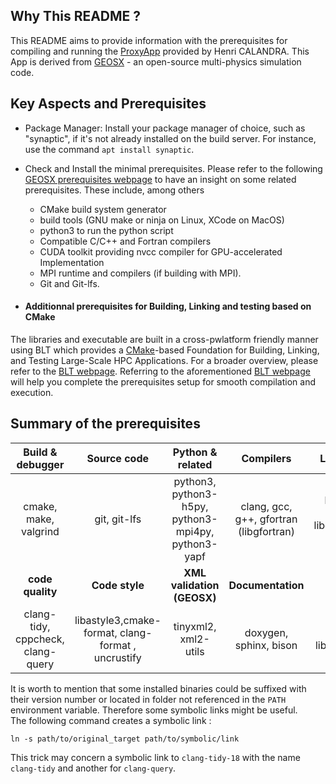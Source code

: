 ## Why This README ?
  
This README aims to provide information with the prerequisites for compiling and running the [ProxyApp]((https://gitlab.inria.fr/numpex-pc5/wp2-co-design/proxy-geos-hc)) provided by Henri CALANDRA.  This App is derived from [GEOSX](https://geosx-geosx.readthedocs-hosted.com/en/latest/) - an open-source multi-physics simulation code. 

## Key Aspects and Prerequisites  

- Package Manager: Install your package manager of choice, such as "synaptic", if it's not already installed on the build server. For instance, use the command ```apt install synaptic```. 

- Check and Install the minimal prerequisites. Please refer to the following [GEOSX prerequisites webpage](https://geosx-geosx.readthedocs-hosted.com/en/latest/docs/sphinx/buildGuide/Prerequisites.html#prerequisites)  to have an insight on some related prerequisites. These include, among others  
    - CMake build system generator  
    - build tools (GNU make or ninja on Linux, XCode on MacOS) 
    - python3 to run the python script    
    - Compatible C/C++ and Fortran compilers
    - CUDA toolkit providing nvcc compiler for GPU-accelerated Implementation  
    - MPI runtime and compilers  (if building with MPI).  
    - Git and Git-lfs. 


- #### Additionnal prerequisites for Building, Linking and testing based on CMake 
The libraries and executable are built in a cross-pwlatform friendly manner using BLT which provides a  [CMake](https://cmake.org/)-based Foundation for Building, Linking, and Testing Large-Scale HPC Applications. For a broader overview, please refer to the [BLT webpage](https://github.com/LLNL/blt?tab=readme-ov-file).  Referring to the aforementioned [BLT webpage](https://github.com/LLNL/blt?tab=readme-ov-file) will help you  complete the prerequisites setup for smooth compilation and execution. 

##  Summary of the prerequisites

|Build & debugger | Source code | Python & related| Compilers |Libraries |
|:---------------:|:---------------:|:---------------:|:---------------:|:---------------:|
|cmake, make, valgrind | git, git-lfs  |  python3, python3-h5py, python3-mpi4py, python3-yapf |clang, gcc, g++, gfortran (libgfortran)|blas, lapack, omp, libopenmpi, mpich, cuda|
|**code quality**  |**Code style**|**XML validation (GEOSX)**|**Documentation**|**Other**|
|clang-tidy, cppcheck, clang-query|libastyle3,cmake-format, clang-format , uncrustify| tinyxml2, xml2-utils |doxygen, sphinx, bison |flex, libgtk-3-0|

It is worth to mention that some installed binaries could be suffixed with their version number or located in folder not referenced in the `PATH` environment variable. Therefore some symbolic links might be useful.   
 The following command creates a symbolic link : 
```
ln -s path/to/original_target path/to/symbolic/link
```  
This trick may concern a symbolic link to `clang-tidy-18` with the name `clang-tidy`  and another for `clang-query`. 